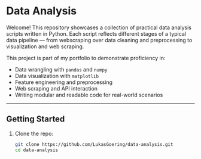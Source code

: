 # Data Analysis

Welcome! This repository showcases a collection of practical data analysis scripts written in Python. Each script reflects different stages of a typical data pipeline — from webscraping over data cleaning and preprocessing to visualization and web scraping.

This project is part of my portfolio to demonstrate proficiency in:
- Data wrangling with `pandas` and `numpy`
- Data visualization with `matplotlib`
- Feature engineering and preprocessing
- Web scraping and API interaction
- Writing modular and readable code for real-world scenarios

---

## Getting Started

1. Clone the repo:
   ```bash
   git clone https://github.com/LukasGoering/data-analysis.git
   cd data-analysis
